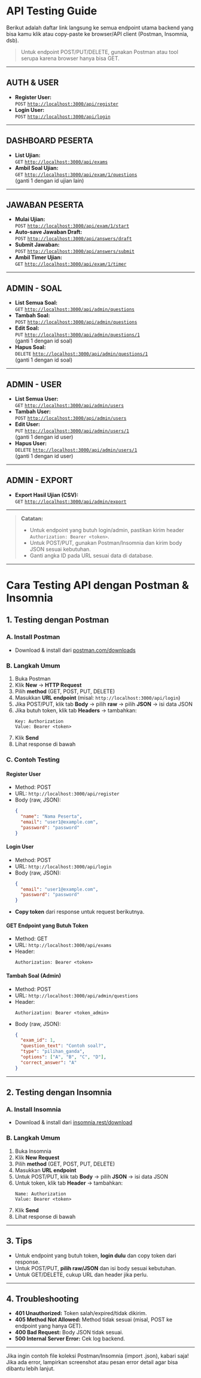 # API Testing Guide

Berikut adalah daftar link langsung ke semua endpoint utama backend yang bisa kamu klik atau copy-paste ke browser/API client (Postman, Insomnia, dsb).

> Untuk endpoint POST/PUT/DELETE, gunakan Postman atau tool serupa karena browser hanya bisa GET.

---

## AUTH & USER

- **Register User:**  
  `POST` [`http://localhost:3000/api/register`](http://localhost:3000/api/register)
- **Login User:**  
  `POST` [`http://localhost:3000/api/login`](http://localhost:3000/api/login)

---

## DASHBOARD PESERTA

- **List Ujian:**  
  `GET` [`http://localhost:3000/api/exams`](http://localhost:3000/api/exams)
- **Ambil Soal Ujian:**  
  `GET` [`http://localhost:3000/api/exam/1/questions`](http://localhost:3000/api/exam/1/questions)  
  (ganti 1 dengan id ujian lain)

---

## JAWABAN PESERTA

- **Mulai Ujian:**  
  `POST` [`http://localhost:3000/api/exam/1/start`](http://localhost:3000/api/exam/1/start)
- **Auto-save Jawaban Draft:**  
  `POST` [`http://localhost:3000/api/answers/draft`](http://localhost:3000/api/answers/draft)
- **Submit Jawaban:**  
  `POST` [`http://localhost:3000/api/answers/submit`](http://localhost:3000/api/answers/submit)
- **Ambil Timer Ujian:**  
  `GET` [`http://localhost:3000/api/exam/1/timer`](http://localhost:3000/api/exam/1/timer)

---

## ADMIN - SOAL

- **List Semua Soal:**  
  `GET` [`http://localhost:3000/api/admin/questions`](http://localhost:3000/api/admin/questions)
- **Tambah Soal:**  
  `POST` [`http://localhost:3000/api/admin/questions`](http://localhost:3000/api/admin/questions)
- **Edit Soal:**  
  `PUT` [`http://localhost:3000/api/admin/questions/1`](http://localhost:3000/api/admin/questions/1)  
  (ganti 1 dengan id soal)
- **Hapus Soal:**  
  `DELETE` [`http://localhost:3000/api/admin/questions/1`](http://localhost:3000/api/admin/questions/1)  
  (ganti 1 dengan id soal)

---

## ADMIN - USER

- **List Semua User:**  
  `GET` [`http://localhost:3000/api/admin/users`](http://localhost:3000/api/admin/users)
- **Tambah User:**  
  `POST` [`http://localhost:3000/api/admin/users`](http://localhost:3000/api/admin/users)
- **Edit User:**  
  `PUT` [`http://localhost:3000/api/admin/users/1`](http://localhost:3000/api/admin/users/1)  
  (ganti 1 dengan id user)
- **Hapus User:**  
  `DELETE` [`http://localhost:3000/api/admin/users/1`](http://localhost:3000/api/admin/users/1)  
  (ganti 1 dengan id user)

---

## ADMIN - EXPORT

- **Export Hasil Ujian (CSV):**  
  `GET` [`http://localhost:3000/api/admin/export`](http://localhost:3000/api/admin/export)

---

> **Catatan:**
> - Untuk endpoint yang butuh login/admin, pastikan kirim header `Authorization: Bearer <token>`.
> - Untuk POST/PUT, gunakan Postman/Insomnia dan kirim body JSON sesuai kebutuhan.
> - Ganti angka ID pada URL sesuai data di database.

---

# Cara Testing API dengan Postman & Insomnia

## 1. Testing dengan Postman

### A. Install Postman
- Download & install dari [postman.com/downloads](https://www.postman.com/downloads/)

### B. Langkah Umum
1. Buka Postman
2. Klik **New** → **HTTP Request**
3. Pilih **method** (GET, POST, PUT, DELETE)
4. Masukkan **URL endpoint** (misal: `http://localhost:3000/api/login`)
5. Jika POST/PUT, klik tab **Body** → pilih **raw** → pilih **JSON** → isi data JSON
6. Jika butuh token, klik tab **Headers** → tambahkan:
   ```
   Key: Authorization
   Value: Bearer <token>
   ```
7. Klik **Send**
8. Lihat response di bawah

### C. Contoh Testing

#### Register User
- Method: POST  
- URL: `http://localhost:3000/api/register`
- Body (raw, JSON):
  ```json
  {
    "name": "Nama Peserta",
    "email": "user1@example.com",
    "password": "password"
  }
  ```

#### Login User
- Method: POST  
- URL: `http://localhost:3000/api/login`
- Body (raw, JSON):
  ```json
  {
    "email": "user1@example.com",
    "password": "password"
  }
  ```
- **Copy token** dari response untuk request berikutnya.

#### GET Endpoint yang Butuh Token
- Method: GET  
- URL: `http://localhost:3000/api/exams`
- Header:
  ```
  Authorization: Bearer <token>
  ```

#### Tambah Soal (Admin)
- Method: POST  
- URL: `http://localhost:3000/api/admin/questions`
- Header:
  ```
  Authorization: Bearer <token_admin>
  ```
- Body (raw, JSON):
  ```json
  {
    "exam_id": 1,
    "question_text": "Contoh soal?",
    "type": "pilihan_ganda",
    "options": ["A", "B", "C", "D"],
    "correct_answer": "A"
  }
  ```

---

## 2. Testing dengan Insomnia

### A. Install Insomnia
- Download & install dari [insomnia.rest/download](https://insomnia.rest/download)

### B. Langkah Umum
1. Buka Insomnia
2. Klik **New Request**
3. Pilih **method** (GET, POST, PUT, DELETE)
4. Masukkan **URL endpoint**
5. Untuk POST/PUT, klik tab **Body** → pilih **JSON** → isi data JSON
6. Untuk token, klik tab **Header** → tambahkan:
   ```
   Name: Authorization
   Value: Bearer <token>
   ```
7. Klik **Send**
8. Lihat response di bawah

---

## 3. Tips
- Untuk endpoint yang butuh token, **login dulu** dan copy token dari response.
- Untuk POST/PUT, **pilih raw/JSON** dan isi body sesuai kebutuhan.
- Untuk GET/DELETE, cukup URL dan header jika perlu.

---

## 4. Troubleshooting
- **401 Unauthorized:** Token salah/expired/tidak dikirim.
- **405 Method Not Allowed:** Method tidak sesuai (misal, POST ke endpoint yang hanya GET).
- **400 Bad Request:** Body JSON tidak sesuai.
- **500 Internal Server Error:** Cek log backend.

---

Jika ingin contoh file koleksi Postman/Insomnia (import .json), kabari saja!
Jika ada error, lampirkan screenshot atau pesan error detail agar bisa dibantu lebih lanjut. 